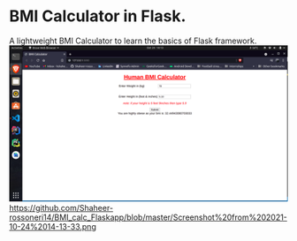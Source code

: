 # BMI Calculator in Flask.
A lightweight BMI Calculator to learn the basics of Flask framework.
![ScreenShot](/Screenshot%20from%202021-10-24%2014-13-33.png)
https://github.com/Shaheer-rossoneri14/BMI_calc_Flaskapp/blob/master/Screenshot%20from%202021-10-24%2014-13-33.png

